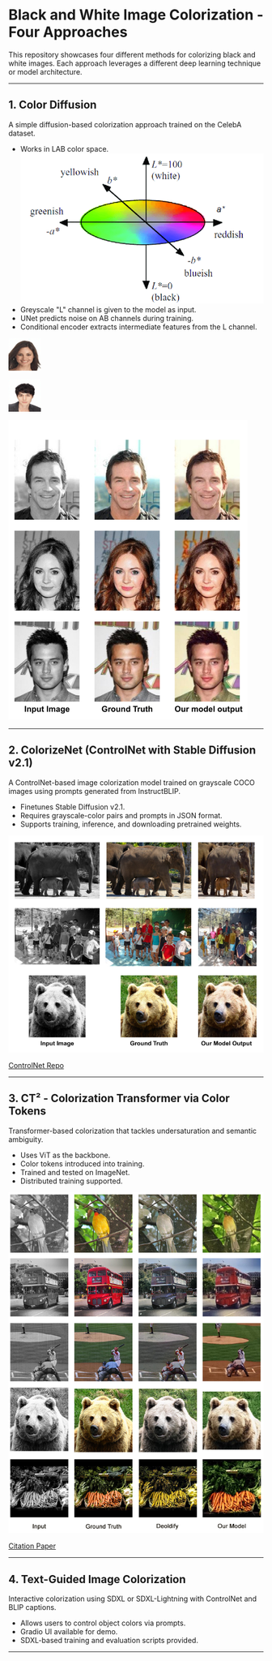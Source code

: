 # Black and White Image Colorization - Four Approaches

This repository showcases four different methods for colorizing black and white images. Each approach leverages a different deep learning technique or model architecture.

---

## 1. Color Diffusion

A simple diffusion-based colorization approach trained on the CelebA dataset.

- Works in LAB color space.
  ![LAB Color Space](IMAGES/lab_color_space.png)
- Greyscale "L" channel is given to the model as input.
- UNet predicts noise on AB channels during training.
- Conditional encoder extracts intermediate features from the L channel.

![Forward Diffusion](https://github.com/ErwannMillon/Color-diffusion/blob/main/visualization/forward_diff.gif)

![Denoising](https://github.com/ErwannMillon/Color-diffusion/blob/main/visualization/train/total1.gif)

![Colorization Example](IMAGES/DDPM_output.png)

---

## 2. ColorizeNet (ControlNet with Stable Diffusion v2.1)

A ControlNet-based image colorization model trained on grayscale COCO images using prompts generated from InstructBLIP.

- Finetunes Stable Diffusion v2.1.
- Requires grayscale-color pairs and prompts in JSON format.
- Supports training, inference, and downloading pretrained weights.

![Colorization Example](IMAGES/SD_output.png)

[ControlNet Repo](https://github.com/lllyasviel/ControlNet)

---

## 3. CT² - Colorization Transformer via Color Tokens

Transformer-based colorization that tackles undersaturation and semantic ambiguity.

- Uses ViT as the backbone.
- Color tokens introduced into training.
- Trained and tested on ImageNet.
- Distributed training supported.

![Colorization Example](IMAGES/CT2.png)

[Citation Paper](https://ci.idm.pku.edu.cn/Weng_ECCV22b.pdf)

---

## 4. Text-Guided Image Colorization

Interactive colorization using SDXL or SDXL-Lightning with ControlNet and BLIP captions.

- Allows users to control object colors via prompts.
- Gradio UI available for demo.
- SDXL-based training and evaluation scripts provided.

---
